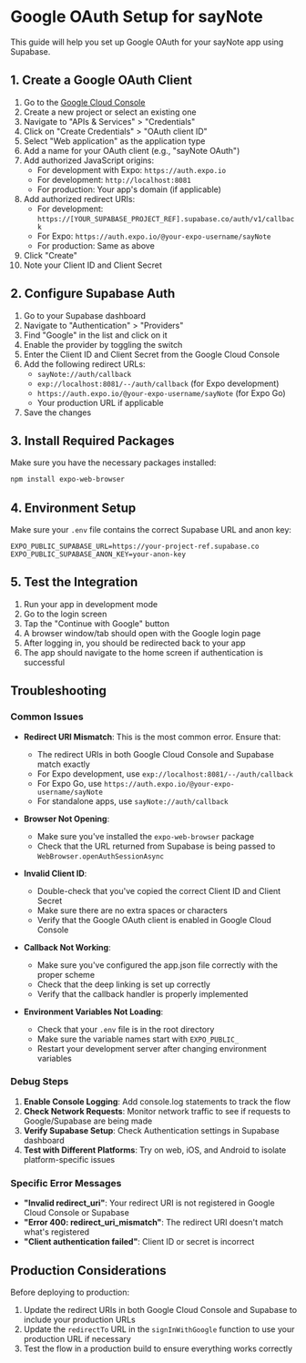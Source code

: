 # Google OAuth Setup for sayNote

This guide will help you set up Google OAuth for your sayNote app using Supabase.

## 1. Create a Google OAuth Client

1. Go to the [Google Cloud Console](https://console.cloud.google.com/)
2. Create a new project or select an existing one
3. Navigate to "APIs & Services" > "Credentials"
4. Click on "Create Credentials" > "OAuth client ID"
5. Select "Web application" as the application type
6. Add a name for your OAuth client (e.g., "sayNote OAuth")
7. Add authorized JavaScript origins:
   - For development with Expo: `https://auth.expo.io`
   - For development: `http://localhost:8081`
   - For production: Your app's domain (if applicable)
8. Add authorized redirect URIs:
   - For development: `https://[YOUR_SUPABASE_PROJECT_REF].supabase.co/auth/v1/callback`
   - For Expo: `https://auth.expo.io/@your-expo-username/sayNote`
   - For production: Same as above
9. Click "Create"
10. Note your Client ID and Client Secret

## 2. Configure Supabase Auth

1. Go to your Supabase dashboard
2. Navigate to "Authentication" > "Providers"
3. Find "Google" in the list and click on it
4. Enable the provider by toggling the switch
5. Enter the Client ID and Client Secret from the Google Cloud Console
6. Add the following redirect URLs:
   - `sayNote://auth/callback`
   - `exp://localhost:8081/--/auth/callback` (for Expo development)
   - `https://auth.expo.io/@your-expo-username/sayNote` (for Expo Go)
   - Your production URL if applicable
7. Save the changes

## 3. Install Required Packages

Make sure you have the necessary packages installed:

```bash
npm install expo-web-browser
```

## 4. Environment Setup

Make sure your `.env` file contains the correct Supabase URL and anon key:

```
EXPO_PUBLIC_SUPABASE_URL=https://your-project-ref.supabase.co
EXPO_PUBLIC_SUPABASE_ANON_KEY=your-anon-key
```

## 5. Test the Integration

1. Run your app in development mode
2. Go to the login screen
3. Tap the "Continue with Google" button
4. A browser window/tab should open with the Google login page
5. After logging in, you should be redirected back to your app
6. The app should navigate to the home screen if authentication is successful

## Troubleshooting

### Common Issues

- **Redirect URI Mismatch**: This is the most common error. Ensure that:

  - The redirect URIs in both Google Cloud Console and Supabase match exactly
  - For Expo development, use `exp://localhost:8081/--/auth/callback`
  - For Expo Go, use `https://auth.expo.io/@your-expo-username/sayNote`
  - For standalone apps, use `sayNote://auth/callback`

- **Browser Not Opening**:

  - Make sure you've installed the `expo-web-browser` package
  - Check that the URL returned from Supabase is being passed to `WebBrowser.openAuthSessionAsync`

- **Invalid Client ID**:

  - Double-check that you've copied the correct Client ID and Client Secret
  - Make sure there are no extra spaces or characters
  - Verify that the Google OAuth client is enabled in Google Cloud Console

- **Callback Not Working**:

  - Make sure you've configured the app.json file correctly with the proper scheme
  - Check that the deep linking is set up correctly
  - Verify that the callback handler is properly implemented

- **Environment Variables Not Loading**:
  - Check that your `.env` file is in the root directory
  - Make sure the variable names start with `EXPO_PUBLIC_`
  - Restart your development server after changing environment variables

### Debug Steps

1. **Enable Console Logging**: Add console.log statements to track the flow
2. **Check Network Requests**: Monitor network traffic to see if requests to Google/Supabase are being made
3. **Verify Supabase Setup**: Check Authentication settings in Supabase dashboard
4. **Test with Different Platforms**: Try on web, iOS, and Android to isolate platform-specific issues

### Specific Error Messages

- **"Invalid redirect_uri"**: Your redirect URI is not registered in Google Cloud Console or Supabase
- **"Error 400: redirect_uri_mismatch"**: The redirect URI doesn't match what's registered
- **"Client authentication failed"**: Client ID or secret is incorrect

## Production Considerations

Before deploying to production:

1. Update the redirect URIs in both Google Cloud Console and Supabase to include your production URLs
2. Update the `redirectTo` URL in the `signInWithGoogle` function to use your production URL if necessary
3. Test the flow in a production build to ensure everything works correctly
